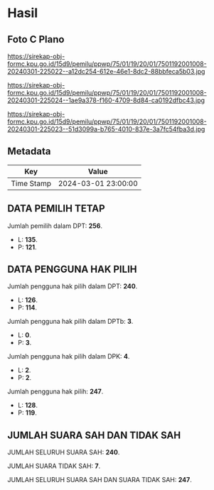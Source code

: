 # Hasil

## Foto C Plano

https://sirekap-obj-formc.kpu.go.id/15d9/pemilu/ppwp/75/01/19/20/01/7501192001008-20240301-225022--a12dc254-612e-46e1-8dc2-88bbfeca5b03.jpg

https://sirekap-obj-formc.kpu.go.id/15d9/pemilu/ppwp/75/01/19/20/01/7501192001008-20240301-225024--1ae9a378-f160-4709-8d84-ca0192dfbc43.jpg

https://sirekap-obj-formc.kpu.go.id/15d9/pemilu/ppwp/75/01/19/20/01/7501192001008-20240301-225023--51d3099a-b765-4010-837e-3a7fc54fba3d.jpg


## Metadata

| Key        | Value               |
| ---------- | ------------------- |
| Time Stamp | 2024-03-01 23:00:00 |


## DATA PEMILIH TETAP

Jumlah pemilih dalam DPT: **256**.
 * L: **135**.
 * P: **121**.

## DATA PENGGUNA HAK PILIH

Jumlah pengguna hak pilih dalam DPT: **240**.
 * L: **126**.
 * P: **114**.

Jumlah pengguna hak pilih dalam DPTb: **3**.
 * L: **0**.
 * P: **3**.

Jumlah pengguna hak pilih dalam DPK: **4**.
 * L: **2**.
 * P: **2**.

Jumlah pengguna hak pilih: **247**.
 * L: **128**.
 * P: **119**.

## JUMLAH SUARA SAH DAN TIDAK SAH

JUMLAH SELURUH SUARA SAH: **240**.

JUMLAH SUARA TIDAK SAH: **7**.

JUMLAH SELURUH SUARA SAH DAN SUARA TIDAK SAH: **247**.


